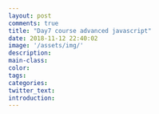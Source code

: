 ```yaml
---
layout: post
comments: true
title: "Day7 course advanced javascript"
date: 2018-11-12 22:40:02
image: '/assets/img/'
description:
main-class:
color:
tags:
categories:
twitter_text:
introduction:
---
```


